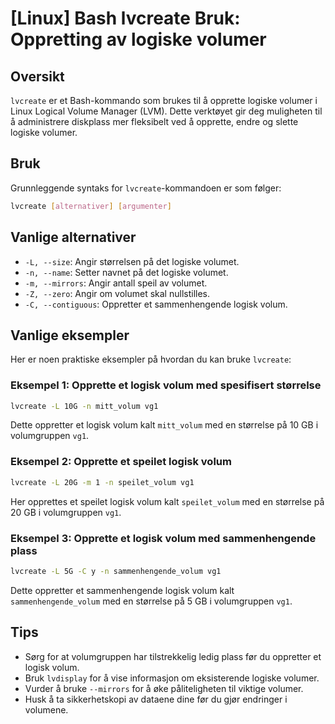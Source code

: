 # [Linux] Bash lvcreate Bruk: Oppretting av logiske volumer

## Oversikt
`lvcreate` er et Bash-kommando som brukes til å opprette logiske volumer i Linux Logical Volume Manager (LVM). Dette verktøyet gir deg muligheten til å administrere diskplass mer fleksibelt ved å opprette, endre og slette logiske volumer.

## Bruk
Grunnleggende syntaks for `lvcreate`-kommandoen er som følger:

```bash
lvcreate [alternativer] [argumenter]
```

## Vanlige alternativer
- `-L, --size`: Angir størrelsen på det logiske volumet.
- `-n, --name`: Setter navnet på det logiske volumet.
- `-m, --mirrors`: Angir antall speil av volumet.
- `-Z, --zero`: Angir om volumet skal nullstilles.
- `-C, --contiguous`: Oppretter et sammenhengende logisk volum.

## Vanlige eksempler
Her er noen praktiske eksempler på hvordan du kan bruke `lvcreate`:

### Eksempel 1: Opprette et logisk volum med spesifisert størrelse
```bash
lvcreate -L 10G -n mitt_volum vg1
```
Dette oppretter et logisk volum kalt `mitt_volum` med en størrelse på 10 GB i volumgruppen `vg1`.

### Eksempel 2: Opprette et speilet logisk volum
```bash
lvcreate -L 20G -m 1 -n speilet_volum vg1
```
Her opprettes et speilet logisk volum kalt `speilet_volum` med en størrelse på 20 GB i volumgruppen `vg1`.

### Eksempel 3: Opprette et logisk volum med sammenhengende plass
```bash
lvcreate -L 5G -C y -n sammenhengende_volum vg1
```
Dette oppretter et sammenhengende logisk volum kalt `sammenhengende_volum` med en størrelse på 5 GB i volumgruppen `vg1`.

## Tips
- Sørg for at volumgruppen har tilstrekkelig ledig plass før du oppretter et logisk volum.
- Bruk `lvdisplay` for å vise informasjon om eksisterende logiske volumer.
- Vurder å bruke `--mirrors` for å øke påliteligheten til viktige volumer.
- Husk å ta sikkerhetskopi av dataene dine før du gjør endringer i volumene.